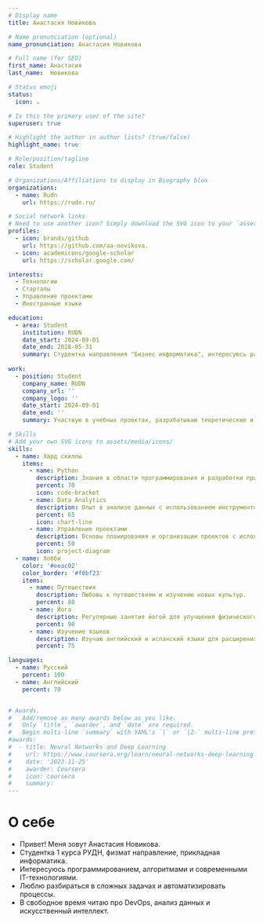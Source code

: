 ```yaml
---
# Display name
title: Анастасия Новикова

# Name pronunciation (optional)
name_pronunciation: Анастасия Новикова

# Full name (for SEO)
first_name: Анастасия
last_name:  Новикова

# Status emoji
status:
  icon: ☕️

# Is this the primary user of the site?
superuser: true

# Highlight the author in author lists? (true/false)
highlight_name: true

# Role/position/tagline
role: Student

# Organizations/Affiliations to display in Biography blox
organizations:
  - name: Rudn
    url: https://rudn.ru/

# Social network links
# Need to use another icon? Simply download the SVG icon to your `assets/media/icons/` folder.
profiles:
  - icon: brands/github
    url: https://github.com/aa-novikova.
  - icon: academicons/google-scholar
    url: https://scholar.google.com/

interests:
  - Технологии
  - Стартапы
  - Управление проектами
  - Иностранные языки

education:
  - area: Student
    institution: RUDN
    date_start: 2024-09-01
    date_end: 2028-05-31
    summary: Студентка направления "Бизнес информатика", интересуюсь разработкой и внедрением IT решений в бизнес-процессы, а также анализом данных для принятия управленческих решений.
      
work:
  - position: Student
    company_name: RUDN
    company_url: ''
    company_logo: ''
    date_start: 2024-09-01
    date_end: ''
    summary: Участвую в учебных проектах, разрабатываю теоретические и практические задания, связанные с бизнес-информатикой и управлением данными.

# Skills
# Add your own SVG icons to assets/media/icons/
skills:
  - name: Хард скиллы
    items:
      - name: Python
        description: Знания в области программирования и разработки приложений.
        percent: 70
        icon: code-bracket
      - name: Data Analytics
        description: Опыт в анализе данных с использованием инструментов Python и Excel.
        percent: 65
        icon: chart-line
      - name: Управление проектами
        description: Основы планирования и организации проектов с использованием современных подходов.
        percent: 50
        icon: project-diagram
  - name: Хобби
    color: '#eeac02'
    color_border: '#f0bf23'
    items:
      - name: Путешествия
        description: Любовь к путешествиям и изучению новых культур.
        percent: 80
      - name: Йога
        description: Регулярные занятия йогой для улучшения физического и психологического состояния.
        percent: 90
      - name: Изучение языков
        description: Изучаю английский и испанский языки для расширения кругозора.
        percent: 75

languages:
  - name: Русский
    percent: 100
  - name: Английский
    percent: 70


# Awards.
#   Add/remove as many awards below as you like.
#   Only `title`, `awarder`, and `date` are required.
#   Begin multi-line `summary` with YAML's `|` or `|2-` multi-line prefix and indent 2 spaces below.
#awards:
#  - title: Neural Networks and Deep Learning
#    url: https://www.coursera.org/learn/neural-networks-deep-learning
#    date: '2023-11-25'
#    awarder: Coursera
#    icon: coursera
#    summary: 
---
```


# О себе

- Привет! Меня зовут Анастасия Новикова.
- Студентка 1 курса РУДН, физмат направление, прикладная информатика.
- Интересуюсь программированием, алгоритмами и современными IT-технологиями.
- Люблю разбираться в сложных задачах и автоматизировать процессы.
- В свободное время читаю про DevOps, анализ данных и искусственный интеллект.
